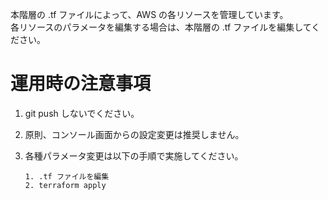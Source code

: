 本階層の .tf ファイルによって、AWS の各リソースを管理しています。<br>
各リソースのパラメータを編集する場合は、本階層の .tf ファイルを編集してください。

# 運用時の注意事項

1. git push しないでください。

2. 原則、コンソール画面からの設定変更は推奨しません。

3. 各種パラメータ変更は以下の手順で実施してください。

    ```
    1. .tf ファイルを編集
    2. terraform apply
    ```

